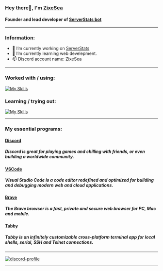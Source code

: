 ### Hey there👋, I'm [ZixeSea](https://zixesea.dev/)
#### Founder and lead developer of [ServerStats bot](https://serverstats.gg/)

---

### Information:

- 🔭 I’m currently working on [ServerStats](https://serverstats.gg/)
- 🌱 I’m currently learning web develepment.
- 📫 Discord account name: ZixeSea

---

### Worked with / using:

[![My Skills](https://skillicons.dev/icons?i=js,nodejs,html,css,java,mongodb,ubuntu,github,nginx,cloudflare&perline=5)](https://skillicons.dev)

### Learning / trying out:

[![My Skills](https://skillicons.dev/icons?i=react,tailwind,nextjs)](https://skillicons.dev)

---

### My essential programs:

#### [Discord](https://discord.com/)
##### Discord is great for playing games and chilling with friends, or even building a worldwide community.

#### [VSCode](https://code.visualstudio.com/)
##### Visual Studio Code is a code editor redefined and optimized for building and debugging modern web and cloud applications.

#### [Brave](https://brave.com/)
##### The Brave browser is a fast, private and secure web browser for PC, Mac and mobile.

#### [Tabby](https://tabby.sh/)
##### Tabby is an infinitely customizable cross-platform terminal app for local shells, serial, SSH and Telnet connections.

---

[![discord-profile](https://lanyard.kyrie25.me/api/98822055402688512?useDisplayName=true)](https://github.com/kyrie25/lanyard-profile-readme)

---

<!--
**ZixeSea/ZixeSea** is a ✨ _special_ ✨ repository because its `README.md` (this file) appears on your GitHub profile.

Here are some ideas to get you started:

- 🔭 I’m currently working on ...
- 🌱 I’m currently learning ...
- 👯 I’m looking to collaborate on ...
- 🤔 I’m looking for help with ...
- 💬 Ask me about ...
- 📫 How to reach me: ...
- 😄 Pronouns: ...
- ⚡ Fun fact: ...
-->
